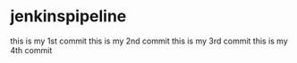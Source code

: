 # jenkinspipeline
this is my 1st commit
this is my 2nd commit
this is my 3rd commit
this is my 4th commit
